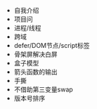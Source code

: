 - 自我介绍
- 项目问
- 进程/线程
- 跨域
- defer/DOM节点/script标签
- 骨架屏解决白屏
- 盒子模型
- 箭头函数的输出
- 手撕
- 不借助第三变量swap
- 版本号排序